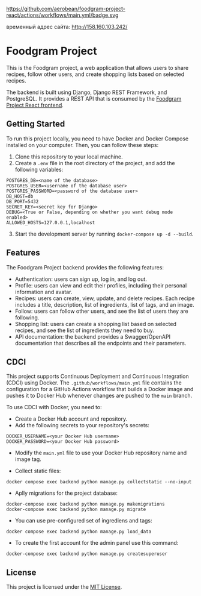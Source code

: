 https://github.com/aerobean/foodgram-project-react/actions/workflows/main.yml/badge.svg

временный адрес сайта: http://158.160.103.242/


# Foodgram Project

This is the Foodgram project, a web application that allows users to share recipes, follow other users, and create shopping lists based on selected recipes.

The backend is built using Django, Django REST Framework, and PostgreSQL. It provides a REST API that is consumed by the [Foodgram Project React frontend](https://github.com/aerobean/foodgram-project-react/tree/master/frontend).

## Getting Started

To run this project locally, you need to have Docker and Docker Compose installed on your computer. Then, you can follow these steps:

1. Clone this repository to your local machine.
2. Create a `.env` file in the root directory of the project, and add the following variables:

```
POSTGRES_DB=<name of the database>
POSTGRES_USER=<username of the database user>
POSTGRES_PASSWORD=<password of the database user>
DB_HOST=db
DB_PORT=5432
SECRET_KEY=<secret key for Django>
DEBUG=<True or False, depending on whether you want debug mode enabled>
ALLOWED_HOSTS=127.0.0.1,localhost
```

3. Start the development server by running `docker-compose up -d --build`.

## Features

The Foodgram Project backend provides the following features:

- Authentication: users can sign up, log in, and log out.
- Profile: users can view and edit their profiles, including their personal information and avatar.
- Recipes: users can create, view, update, and delete recipes. Each recipe includes a title, description, list of ingredients, list of tags, and an image.
- Follow: users can follow other users, and see the list of users they are following.
- Shopping list: users can create a shopping list based on selected recipes, and see the list of ingredients they need to buy.
- API documentation: the backend provides a Swagger/OpenAPI documentation that describes all the endpoints and their parameters.

## CDCI

This project supports Continuous Deployment and Continuous Integration (CDCI) using Docker. The `.github/workflows/main.yml` file contains the configuration for a GitHub Actions workflow that builds a Docker image and pushes it to Docker Hub whenever changes are pushed to the `main` branch.

To use CDCI with Docker, you need to:

- Create a Docker Hub account and repository.
- Add the following secrets to your repository's secrets:

```
DOCKER_USERNAME=<your Docker Hub username>
DOCKER_PASSWORD=<your Docker Hub password>
```

- Modify the `main.yml` file to use your Docker Hub repository name and image tag.

- Collect static files:

```
docker compose exec backend python manage.py collectstatic --no-input
```

- Aplly migrations for the project database:

```
docker-compose exec backend python manage.py makemigrations 
docker-compose exec backend python manage.py migrate
```

- You can use pre-configured set of ingrediens and tags:

```
docker compose exec backend python manage.py load_data
```

- To create the first account for the admin panel use this command:

```
docker-compose exec backend python manage.py createsuperuser
```


## License

This project is licensed under the [MIT License](LICENSE).